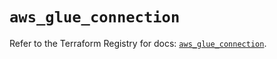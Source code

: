 # `aws_glue_connection`

Refer to the Terraform Registry for docs: [`aws_glue_connection`](https://registry.terraform.io/providers/hashicorp/aws/6.7.0/docs/resources/glue_connection).
